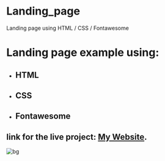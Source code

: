 # Landing_page
Landing page using HTML / CSS / Fontawesome
# Landing page example using: 
- ## HTML 
- ## CSS
- ## Fontawesome
## link for the live project: [My Website](https://deyaazeno.github.io/Distance-Learning/).
![bg](https://user-images.githubusercontent.com/79859398/109571585-8f512200-7af4-11eb-9aa5-49786b7dd3f7.jpg)
